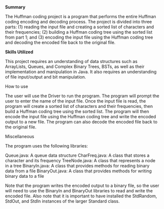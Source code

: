 **Summary**

The Huffman coding project is a program that performs the entire Huffman coding encoding and decoding process. The project is divided into three parts: (1) reading the input file and creating a sorted list of characters and their frequencies; (2) building a Huffman coding tree using the sorted list from part 1; and (3) encoding the input file using the Huffman coding tree and decoding the encoded file back to the original file.

**Skills Utilized**

This project requires an understanding of data structures such as ArrayLists, Queues, and Complex Binary Trees, BSTs, as well as their implementation and manipulation in Java. It also requires an understanding of file input/output and bit manipulation.

How to use

The user will use the Driver to run the program. The program will prompt the user to enter the name of the input file. Once the input file is read, the program will create a sorted list of characters and their frequencies, then build a Huffman coding tree using the sorted list. The program will then encode the input file using the Huffman coding tree and write the encoded output to a new file. The program can also decode the encoded file back to the original file.

Miscellaneous

The program uses the following libraries:

Queue.java: A queue data structure
CharFreq.java: A class that stores a character and its frequency
TreeNode.java: A class that represents a node in a tree
BinaryIn.java: A class that provides methods for reading binary data from a file
BinaryOut.java: A class that provides methods for writing binary data to a file

Note that the program writes the encoded output to a binary file, so the user will need to use the BinaryIn and BinaryOut libraries to read and write the encoded file. Also note that it is important to have installed the StdRandom, StdOut, and StdIn instances of the larger Standard class.
